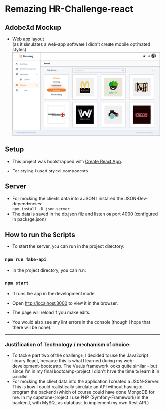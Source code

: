 # Remazing HR-Challenge-react

## AdobeXd Mockup
- Web app layout <br>(as it simulates a web-app software I didn't create mobile optimated styles)
![Mockup](src/images/mockupRemazing.png)

## Setup
- This project was bootstrapped with [Create React App](https://github.com/facebook/create-react-app).

- For styling I used styled-components

## Server
- For mocking the clients data into a JSON I installed the JSON-Dev-dependencies: <br>`npm install -D json-server`
- The data is saved in the db.json file and listen on port 4000 (configured in package.json)


## How to run the Scripts

- To start the server, you can run in the project directory: 

### `npm run fake-api`


- In the project directory, you can run:

### `npm start`

- It runs the app in the development mode.
- Open [http://localhost:3000](http://localhost:3000) to view it in the browser.

- The page will reload if you make edits.
- You would also see any lint errors in the console (though I hope that there will be none).

______________________________________________

### Justification of Technology / mechanism of choice:

- To tackle part two of the challenge, I decided to use the JavaScript library React, because this is what I learned during my web-development-bootcamp. The Vue.js framework looks quite similar - but since I'm in my final bootcamp-project I didn't have the time to learn it in parallel.
- For mocking the client data into the application I created a JSON-Server. This is how I could realistically simulate an API without having to program the backend (which of course could have done MongoDB for me. In my capstone-project I use PHP (Symfony-Framework) in the backend, with MySQL as database to implement my own Rest-API.)
